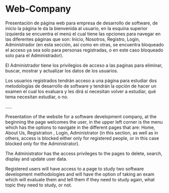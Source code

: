 # Web-Company
Presentación de página web para empresa de desarrollo de software, de inicio la página le da la bienvenida al usuario, en la esquina superior izquierda se encuentra el menú el cual tiene las opciones para navegar en las diferentes páginas que son: Inicio, Nosotros, Registro, Login, Administrador (en esta sección, así como en otras, se encuentra bloqueado el acceso ya sea solo para personas registradas, o en este caso bloqueado solo para el Administrador).

El Administrador tiene los privilegios de acceso a las paginas para eliminar, buscar, mostrar y actualizar los datos de los usuarios.

Los usuarios registrados tendrán acceso a una página para estudiar dos metodologías de desarrollo de software y tendrán la opción de hacer un examen el cual los evaluara y les dirá si necesitan volver a estudiar, qué tema necesitan estudiar, o no.

.....

Presentation of the website for a software development company, at the beginning the page welcomes the user, in the upper left corner is the menu which has the options to navigate in the different pages that are: Home, About Us, Registration , Login, Administrator (in this section, as well as in others, access is blocked either only for registered people, or in this case blocked only for the Administrator).

The Administrator has the access privileges to the pages to delete, search, display and update user data.

Registered users will have access to a page to study two software development methodologies and will have the option of taking an exam which will evaluate them and tell them if they need to study again, what topic they need to study, or not.
